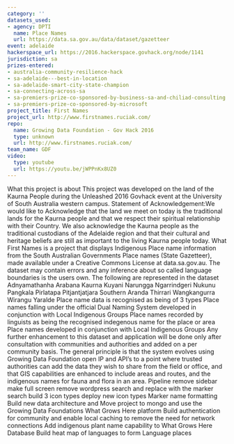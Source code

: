 ```yaml
---
category: ''
datasets_used:
- agency: DPTI
  name: Place Names
  url: https://data.sa.gov.au/data/dataset/gazetteer
event: adelaide
hackerspace_url: https://2016.hackerspace.govhack.org/node/1141
jurisdiction: sa
prizes-entered:
- australia-community-resilience-hack
- sa-adelaide---best-in-location
- sa-adelaide-smart-city-state-champion
- sa-connecting-across-sa
- sa-premiers-prize-co-sponsored-by-business-sa-and-chiliad-consulting
- sa-premiers-prize-co-sponsored-by-microsoft
project_title: First Names
project_url: http://www.firstnames.ruciak.com/
repo:
  name: Growing Data Foundation - Gov Hack 2016
  type: unknown
  url: http://www.firstnames.ruciak.com/
team_name: GDF
video:
  type: youtube
  url: https://youtu.be/jWPPnKx8UZ0
---
```


What this project is about
This project was developed on the land of the Kaurna People during the Unleashed 2016 Govhack event at the University of South Australia western campus.
Statement of Acknowledgement:We would like to Acknowledge that the land we meet on today is the traditional lands for the Kaurna people and that we respect their spiritual relationship with their Country. We also acknowledge the Kaurna people as the traditional custodians of the Adelaide region and that their cultural and heritage beliefs are still as important to the living Kaurna people today.
What First Names is a project that displays Indigenous Place name information from the South Australian Governments Place names (State Gazetteer), made available under a Creative Commons License at data.sa.gov.au. The dataset may contain errors and any inference about so called language boundaries is the users own.
The following are represented in the dataset
Adnyamathanha
Arabana
Kaurna
Kuyani
Narungga
Ngarrindgeri
Nukunu
Pangkala
Pirlatapa
Pitjantjatjara
Southern Aranda
Thirrari
Wangkangurra
Wirangu
Yaralde
Place name data is recognised as being of 3 types
Place names falling under the official Dual Naming System developed in conjunction with Local Indigenous Groups
Place names recorded by linguists as being the recognised indegenous name for the place or area
Place names developed in conjunction with Local Indigenous Groups
Any further enhancement to this dataset and application will be done only after consultation with communities and authorities and added on a per community basis.
The general principle is that the system evolves using Growing Data Foundation open IP and API’s to a point where trusted authorities can add the data they wish to share from the field or office, and that GIS capabilities are enhanced to include areas and routes, and the indigenous names for fauna and flora in an area.
Pipeline
remove sidebar
make full screen
remove wordpress search and replace with the marker search
build 3 icon types
deploy new icon types
Marker name formatting
Build new data architecture and Move project to mongo and use the Growing Data Foundations What Grows Here platform
Build authentication for community and enable local caching to remove the need for network connections
Add indigenous plant name capability to What Grows Here Database
Build heat map of languages to form Language places